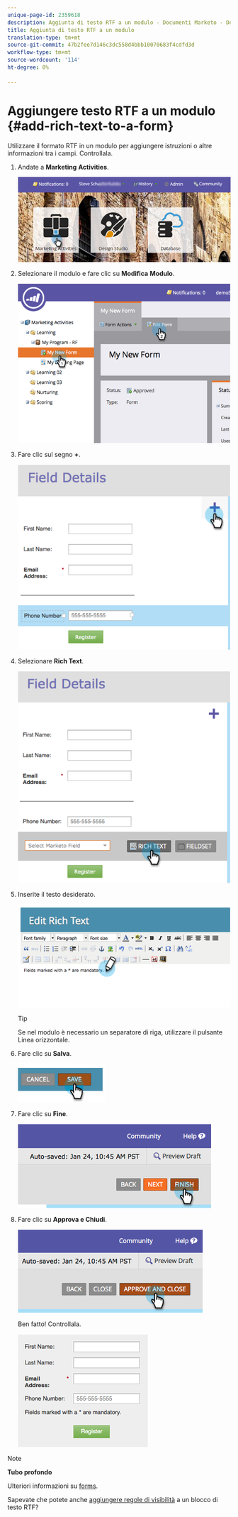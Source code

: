 ```yaml
---
unique-page-id: 2359618
description: Aggiunta di testo RTF a un modulo - Documenti Marketo - Documentazione prodotto
title: Aggiunta di testo RTF a un modulo
translation-type: tm+mt
source-git-commit: 47b2fee7d146c3dc558d4bbb10070683f4cdfd3d
workflow-type: tm+mt
source-wordcount: '114'
ht-degree: 0%

---
```



# Aggiungere testo RTF a un modulo {#add-rich-text-to-a-form}

Utilizzare il formato RTF in un modulo per aggiungere istruzioni o altre informazioni tra i campi. Controllala.

1. Andate a **Marketing** **Activities**.

   ![](assets/login-marketing-activities-2.png)

1. Selezionare il modulo e fare clic su **Modifica** **Modulo**.

   ![](assets/image2014-9-15-16-3a46-3a7.png)

1. Fare clic sul segno **+**.

   ![](assets/image2014-9-15-16-3a46-3a43.png)

1. Selezionare **Rich Text**.

   ![](assets/image2014-9-15-16-3a47-3a9.png)

1. Inserite il testo desiderato.

   ![](assets/image2014-9-15-16-3a47-3a20.png)

   >[!TIP]
   >
   >Se nel modulo è necessario un separatore di riga, utilizzare il pulsante Linea orizzontale.

1. Fare clic su **Salva**.

   ![](assets/image2014-9-15-16-3a48-3a18.png)

1. Fare clic su **Fine**.

   ![](assets/image2014-9-15-16-3a48-3a36.png)

1. Fare clic su **Approva e Chiudi**.

   ![](assets/image2014-9-15-16-3a48-3a51.png)

   Ben fatto! Controllala.

   ![](assets/image2014-9-15-16-3a48-3a58.png)

>[!NOTE]
>
>**Tubo profondo**
>
>Ulteriori informazioni su [forms](http://docs.marketo.com/display/docs/forms).

Sapevate che potete anche [aggiungere regole di visibilità](../../../../product-docs/demand-generation/forms/form-fields/dynamically-toggle-visibility-of-a-form-field.md) a un blocco di testo RTF?
